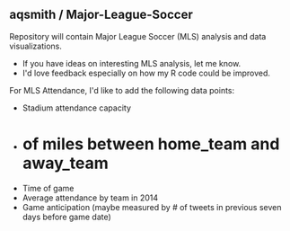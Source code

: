 ## aqsmith / Major-League-Soccer

Repository will contain Major League Soccer (MLS) analysis and data visualizations.

* If you have ideas on interesting MLS analysis, let me know.
* I'd love feedback especially on how my R code could be improved.

For MLS Attendance, I'd like to add the following data points:

* Stadium attendance capacity
* # of miles between home_team and away_team
* Time of game
* Average attendance by team in 2014
* Game anticipation (maybe measured by # of tweets in previous seven days before game date)